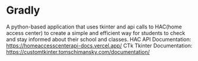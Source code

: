 # Gradly
A python-based application that uses tkinter and api calls to HAC(home access center) to create a simple and efficient way for students to check and stay informed about their school and classes.
HAC API Documentation:
https://homeaccesscenterapi-docs.vercel.app/
CTk Tkinter Documentation:
https://customtkinter.tomschimansky.com/documentation/
